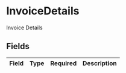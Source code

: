 # InvoiceDetails

Invoice Details


## Fields

| Field       | Type        | Required    | Description |
| ----------- | ----------- | ----------- | ----------- |